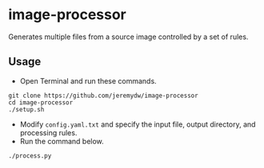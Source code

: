 # image-processor
Generates multiple files from a source image controlled by a set of rules.

## Usage

- Open Terminal and run these commands.

```
git clone https://github.com/jeremydw/image-processor
cd image-processor
./setup.sh
```

- Modify `config.yaml.txt` and specify the input file, output directory, and processing rules.
- Run the command below.

```
./process.py
```
